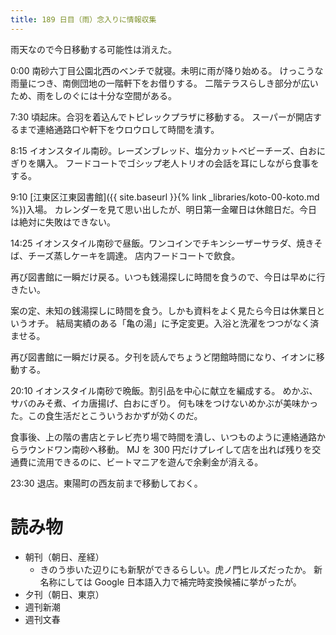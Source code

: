 ```yaml
---
title: 189 日目（雨）念入りに情報収集
---
```


雨天なので今日移動する可能性は消えた。

0:00 南砂六丁目公園北西のベンチで就寝。未明に雨が降り始める。
けっこうな雨量につき、南側団地の一階軒下をお借りする。
二階テラスらしき部分が広いため、雨をしのぐには十分な空間がある。

7:30 頃起床。合羽を着込んでトピレックプラザに移動する。
スーパーが開店するまで連絡通路口や軒下をウロウロして時間を潰す。

8:15 イオンスタイル南砂。レーズンブレッド、塩分カットベビーチーズ、白おにぎりを購入。
フードコートでゴシップ老人トリオの会話を耳にしながら食事をする。

9:10 [江東区江東図書館]({{ site.baseurl }}{% link _libraries/koto-00-koto.md %})入場。
カレンダーを見て思い出したが、明日第一金曜日は休館日だ。今日は絶対に失敗はできない。

14:25 イオンスタイル南砂で昼飯。ワンコインでチキンシーザーサラダ、焼きそば、チーズ蒸しケーキを調達。
店内フードコートで飲食。

再び図書館に一瞬だけ戻る。いつも銭湯探しに時間を食うので、今日は早めに行きたい。

案の定、未知の銭湯探しに時間を食う。しかも資料をよく見たら今日は休業日というオチ。
結局実績のある「亀の湯」に予定変更。入浴と洗濯をつつがなく済ませる。

再び図書館に一瞬だけ戻る。夕刊を読んでちょうど閉館時間になり、イオンに移動する。

20:10 イオンスタイル南砂で晩飯。割引品を中心に献立を編成する。
めかぶ、サバのみそ煮、イカ唐揚げ、白おにぎり。
何も味をつけないめかぶが美味かった。この食生活だとこういうおかずが効くのだ。

食事後、上の階の書店とテレビ売り場で時間を潰し、いつものように連絡通路からラウンドワン南砂へ移動。
MJ を 300 円だけプレイして店を出れば残りを交通費に流用できるのに、ビートマニアを遊んで余剰金が消える。

23:30 退店。東陽町の西友前まで移動しておく。

# 読み物

* 朝刊（朝日、産経）
  * きのう歩いた辺りにも新駅ができるらしい。虎ノ門ヒルズだったか。
    新名称にしては Google 日本語入力で補完時変換候補に挙がったが。
* 夕刊（朝日、東京）
* 週刊新潮
* 週刊文春
